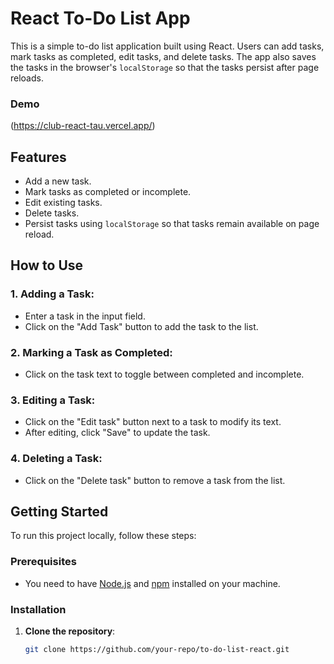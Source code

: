 # React To-Do List App

This is a simple to-do list application built using React. Users can add tasks, mark tasks as completed, edit tasks, and delete tasks. The app also saves the tasks in the browser's `localStorage` so that the tasks persist after page reloads.

### Demo
(https://club-react-tau.vercel.app/)

## Features
- Add a new task.
- Mark tasks as completed or incomplete.
- Edit existing tasks.
- Delete tasks.
- Persist tasks using `localStorage` so that tasks remain available on page reload.

## How to Use

### 1. Adding a Task:
- Enter a task in the input field.
- Click on the "Add Task" button to add the task to the list.

### 2. Marking a Task as Completed:
- Click on the task text to toggle between completed and incomplete.

### 3. Editing a Task:
- Click on the "Edit task" button next to a task to modify its text.
- After editing, click "Save" to update the task.

### 4. Deleting a Task:
- Click on the "Delete task" button to remove a task from the list.

## Getting Started

To run this project locally, follow these steps:

### Prerequisites
- You need to have [Node.js](https://nodejs.org/en/) and [npm](https://www.npmjs.com/) installed on your machine.

### Installation

1. **Clone the repository**:
   ```bash
   git clone https://github.com/your-repo/to-do-list-react.git
